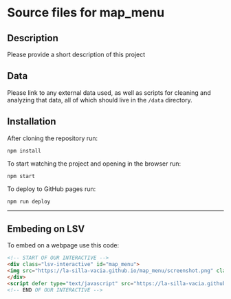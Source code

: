 Source files for map_menu
=====

## Description

Please provide a short description of this project

## Data
Please link to any external data used, as well as scripts for cleaning and analyzing that data, all of which should live in the `/data` directory.

## Installation
After cloning the repository run:
```
npm install
```

To start watching the project and opening in the browser run:
```
npm start
```

To deploy to GitHub pages run:
```
npm run deploy
```

---

## Embeding on LSV
To embed on a webpage use this code:
```html
<!-- START OF OUR INTERACTIVE -->
<div class="lsv-interactive" id="map_menu">
<img src="https://la-silla-vacia.github.io/map_menu/screenshot.png" class="screenshot" style="width:100%;">
</div>
<script defer type="text/javascript" src="https://la-silla-vacia.github.io/universidadesposconflicto/script.js"></script>
<!-- END OF OUR INTERACTIVE -->
```